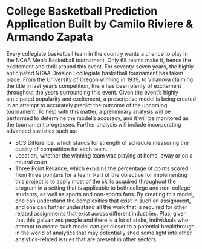 # College Basketball Prediction Application Built by Camilo Riviere &amp; Armando Zapata

Every collegiate basketball team in the country wants a chance to play in the NCAA Men’s Basketball tournament. Only 68 teams make it, hence the excitement and thrill around this event. For seventy-seven years, the highly anticipated NCAA Division I collegiate basketball tournament has taken place. From the University of Oregon winning in 1939, to Villanova claiming the title in last year’s competition, there has been plenty of excitement throughout the years surrounding this event. 
Given the event’s highly anticipated popularity and excitement, a prescriptive model is being created in an attempt to accurately predict the outcome of the upcoming tournament. To help with this matter, a preliminary analysis will be performed to determine the model’s accuracy, and it will be monitored as the tournament progresses. Further analysis will include incorporating advanced statistics such as:
-	SOS Difference, which stands for strength of schedule measuring the quality of competition for each team.
-	Location, whether the winning team was playing at home, away or on a neutral court. 
-	Three Point Reliance, which explains the percentage of points scored from three pointers for a team. 
Part of the objective for implementing this project is to apply most of the skills acquired throughout the program in a setting that is applicable to both college and non-college students, as well as sports and non-sports fans. By creating this model, one can understand the complexities that exist in such an assignment, and one can further understand all the work that is required for other related assignments that exist across different industries. Plus, given that this galvanizes people and there is a lot of stake, individuals who attempt to create such model can get closer to a potential breakthrough in the world of analytics that may potentially shed some light into other analytics-related issues that are present in other sectors.
